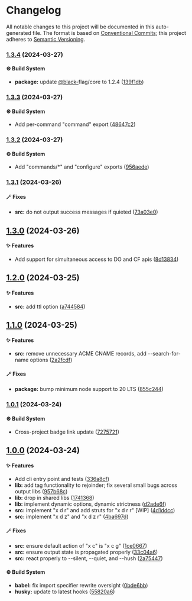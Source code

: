 # Changelog

All notable changes to this project will be documented in this auto-generated
file. The format is based on [Conventional Commits][1];
this project adheres to [Semantic Versioning][2].

### [1.3.4][3] (2024-03-27)

#### ⚙️ Build System

- **package:** update [@black-][4]flag/core to 1.2.4 ([139f1db][5])

### [1.3.3][6] (2024-03-27)

#### ⚙️ Build System

- Add per-command "command" export ([48647c2][7])

### [1.3.2][8] (2024-03-27)

#### ⚙️ Build System

- Add "commands/\*" and "configure" exports ([956aede][9])

### [1.3.1][10] (2024-03-26)

#### 🪄 Fixes

- **src:** do not output success messages if quieted ([73a03e0][11])

## [1.3.0][12] (2024-03-26)

#### ✨ Features

- Add support for simultaneous access to DO and CF apis ([8d13834][13])

## [1.2.0][14] (2024-03-25)

#### ✨ Features

- **src:** add ttl option ([a744584][15])

## [1.1.0][16] (2024-03-25)

#### ✨ Features

- **src:** remove unnecessary ACME CNAME records, add --search-for-name options ([2a2fcdf][17])

#### 🪄 Fixes

- **package:** bump minimum node support to 20 LTS ([855c244][18])

### [1.0.1][19] (2024-03-24)

#### ⚙️ Build System

- Cross-project badge link update ([7275721][20])

## [1.0.0][21] (2024-03-24)

#### ✨ Features

- Add cli entry point and tests ([336a8cf][22])
- **lib:** add tag functionality to rejoinder; fix several small bugs across output libs ([957b68c][23])
- **lib:** drop in shared libs ([1741368][24])
- **lib:** implement dynamic options, dynamic strictness ([d2ade6f][25])
- **src:** implement "x d r" and add struts for "x d r r" \[WIP] ([4d1ddcc][26])
- **src:** implement "x d z" and "x d z r" ([4ba697d][27])

#### 🪄 Fixes

- **src:** ensure default action of "x c" is "x c g" ([1ce0667][28])
- **src:** ensure output state is propagated properly ([33c04a6][29])
- **src:** react properly to --silent, --quiet, and --hush ([2a75447][30])

#### ⚙️ Build System

- **babel:** fix import specifier rewrite oversight ([0bde6bb][31])
- **husky:** update to latest hooks ([55820a6][32])

[1]: https://conventionalcommits.org
[2]: https://semver.org
[3]: https://github.com/Xunnamius/xunnctl/compare/v1.3.3...v1.3.4
[4]: https://github.com/black-
[5]: https://github.com/Xunnamius/xunnctl/commit/139f1db135ea31782f9810c8476ce3a52832947f
[6]: https://github.com/Xunnamius/xunnctl/compare/v1.3.2...v1.3.3
[7]: https://github.com/Xunnamius/xunnctl/commit/48647c253e3b6babc1b69f501af99a73a58542bd
[8]: https://github.com/Xunnamius/xunnctl/compare/v1.3.1...v1.3.2
[9]: https://github.com/Xunnamius/xunnctl/commit/956aede83e0bf9b08b6f0fd5e09b1cc68fa45030
[10]: https://github.com/Xunnamius/xunnctl/compare/v1.3.0...v1.3.1
[11]: https://github.com/Xunnamius/xunnctl/commit/73a03e0f9551455216950b90425a47b95788681a
[12]: https://github.com/Xunnamius/xunnctl/compare/v1.2.0...v1.3.0
[13]: https://github.com/Xunnamius/xunnctl/commit/8d13834e72889aaaf3935e861a3c326b306e1e8b
[14]: https://github.com/Xunnamius/xunnctl/compare/v1.1.0...v1.2.0
[15]: https://github.com/Xunnamius/xunnctl/commit/a7445847ee35170b0345d17ff5c28d8e13bfe3f5
[16]: https://github.com/Xunnamius/xunnctl/compare/v1.0.1...v1.1.0
[17]: https://github.com/Xunnamius/xunnctl/commit/2a2fcdfb26b0e5bc21c5d607bdb5f09eb12031e4
[18]: https://github.com/Xunnamius/xunnctl/commit/855c2445b1f4c39895937e849e372aec5ad1416a
[19]: https://github.com/Xunnamius/xunnctl/compare/v1.0.0...v1.0.1
[20]: https://github.com/Xunnamius/xunnctl/commit/7275721d2c76c3580bd7474c367cddf9f6fb2b76
[21]: https://github.com/Xunnamius/xunnctl/compare/1741368d12017a3366d8f4f84ad3a97d8814f892...v1.0.0
[22]: https://github.com/Xunnamius/xunnctl/commit/336a8cf9914bcf207b8530c3597c9a0c97ba2e6c
[23]: https://github.com/Xunnamius/xunnctl/commit/957b68c756a696f3c5856508ca1d9791c77e6e96
[24]: https://github.com/Xunnamius/xunnctl/commit/1741368d12017a3366d8f4f84ad3a97d8814f892
[25]: https://github.com/Xunnamius/xunnctl/commit/d2ade6fd093589b4add43c453e2ccd2d996ba264
[26]: https://github.com/Xunnamius/xunnctl/commit/4d1ddcc73f0c9932daec7a7ad8df92ede50770b2
[27]: https://github.com/Xunnamius/xunnctl/commit/4ba697d417cb97f097f29722bee10564a2e28679
[28]: https://github.com/Xunnamius/xunnctl/commit/1ce06679cd485cbe6bba55151f6b3abbe290047f
[29]: https://github.com/Xunnamius/xunnctl/commit/33c04a62a26f088395322f460e0139338ad5eb0e
[30]: https://github.com/Xunnamius/xunnctl/commit/2a754470b266a5b09fa0d0d2b426d51f2e34a831
[31]: https://github.com/Xunnamius/xunnctl/commit/0bde6bb01025b7eb4ffa2e65c99da53158ffb166
[32]: https://github.com/Xunnamius/xunnctl/commit/55820a6b9f3699c53b5f2bd972f4d86a7efa951d
